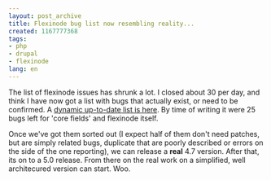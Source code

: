 ```yaml
---
layout: post_archive
title: Flexinode bug list now resembling reality...
created: 1167777368
tags:
- php
- drupal
- flexinode
lang: en
---
```

The list of flexinode issues has shrunk a lot. I closed about 30 per day, and think I have now got a list with bugs that actually exist, or need to be confirmed. A [dynamic up-to-date list is here](http://drupal.org/project/issues?projects=5737&versions=94848,94850&components=flexinode.module%20(core),flexinode_admin.module%20(Administration%20interface),flexinode_miniviews.module%20(Flexinode%20pages),User%20interface,Field%20type:%20file,Field%20type:%20image,Field%20type:%20select,Field%20type:%20textarea,Field%20type:%20textfield,Field%20type:%20timestamp,Update%20and%20installation%20script&categories=bug&states=1,16,8,13,14,15). By time of writing it were 25 bugs left for 'core fields' and flexinode itself.

Once we've got them sorted out (I expect half of them don't need patches, but are simply related bugs, duplicate that are poorly described or errors on the side of the one reporting), we can release a __real__ 4.7 version. After that, its on to a 5.0 release. From there on the real work on a simplified, well architecured version can start. Woo.
